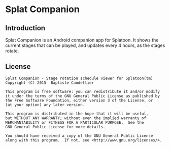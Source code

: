 Splat Companion
===============

Introduction
------------
Splat Companion is an Android companion app for Splatoon. It shows the current
stages that can be played, and updates every 4 hours, as the stages rotate. 

License
-------

    Splat Companion - Stage rotation schedule viewer for Splatoon(tm)
    Copyright (C) 2015  Baptiste Candellier

    This program is free software: you can redistribute it and/or modify
    it under the terms of the GNU General Public License as published by
    the Free Software Foundation, either version 3 of the License, or
    (at your option) any later version.

    This program is distributed in the hope that it will be useful,
    but WITHOUT ANY WARRANTY; without even the implied warranty of
    MERCHANTABILITY or FITNESS FOR A PARTICULAR PURPOSE.  See the
    GNU General Public License for more details.

    You should have received a copy of the GNU General Public License
    along with this program.  If not, see <http://www.gnu.org/licenses/>.

